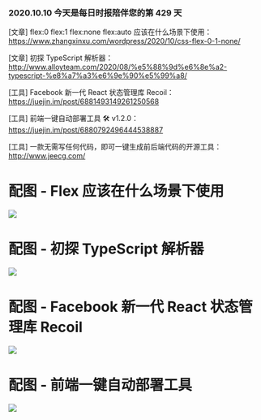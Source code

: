 ### 2020.10.10 今天是每日时报陪伴您的第 429 天

[文章] flex:0 flex:1 flex:none flex:auto 应该在什么场景下使用：<https://www.zhangxinxu.com/wordpress/2020/10/css-flex-0-1-none/>

[文章] 初探 TypeScript 解析器：<http://www.alloyteam.com/2020/08/%e5%88%9d%e6%8e%a2-typescript-%e8%a7%a3%e6%9e%90%e5%99%a8/>

[工具] Facebook 新一代 React 状态管理库 Recoil：<https://juejin.im/post/6881493149261250568>

[工具] 前端一键自动部署工具 🛠 v1.2.0：<https://juejin.im/post/6880792496444538887>

[工具] 一款无需写任何代码，即可一键生成前后端代码的开源工具：<http://www.jeecg.com/>

# 配图 - Flex 应该在什么场景下使用

![](http://qn.40zhe.com/zaobao/20201010140240.png)

# 配图 - 初探 TypeScript 解析器

![](http://qn.40zhe.com/zaobao/20201010140112.png)

# 配图 - Facebook 新一代 React 状态管理库 Recoil

![](http://qn.40zhe.com/zaobao/20201010140418.png)

# 配图 - 前端一键自动部署工具

![](http://qn.40zhe.com/zaobao/20201010140451.png)

